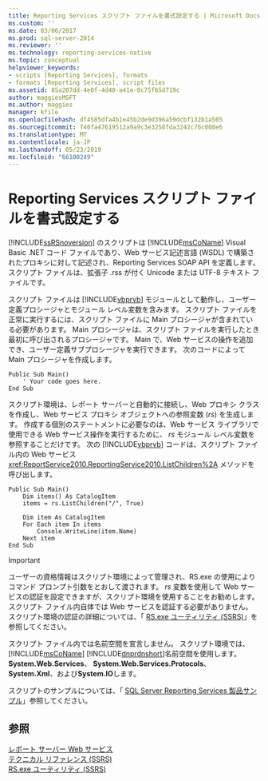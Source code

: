 ```yaml
---
title: Reporting Services スクリプト ファイルを書式設定する | Microsoft Docs
ms.custom: ''
ms.date: 03/06/2017
ms.prod: sql-server-2014
ms.reviewer: ''
ms.technology: reporting-services-native
ms.topic: conceptual
helpviewer_keywords:
- scripts [Reporting Services], formats
- formats [Reporting Services], script files
ms.assetid: 85a207dd-4e0f-4d40-a41e-0c75f65d719c
author: maggiesMSFT
ms.author: maggies
manager: kfile
ms.openlocfilehash: df4585dfa4b1e45b2de9d396a59dcbf132b1a505
ms.sourcegitcommit: f40fa47619512a9a9c3e3258fda3242c76c008e6
ms.translationtype: MT
ms.contentlocale: ja-JP
ms.lasthandoff: 05/23/2019
ms.locfileid: "66100249"
---
```

# <a name="format-a-reporting-services-script-file"></a>Reporting Services スクリプト ファイルを書式設定する
  [!INCLUDE[ssRSnoversion](../../includes/ssrsnoversion-md.md)] のスクリプトは [!INCLUDE[msCoName](../../includes/msconame-md.md)] Visual Basic .NET コード ファイルであり、Web サービス記述言語 (WSDL) で構築されたプロキシに対して記述され、Reporting Services SOAP API を定義します。 スクリプト ファイルは、拡張子 .rss が付く Unicode または UTF-8 テキスト ファイルです。  
  
 スクリプト ファイルは [!INCLUDE[vbprvb](../../includes/vbprvb-md.md)] モジュールとして動作し、ユーザー定義プロシージャとモジュール レベル変数を含みます。 スクリプト ファイルを正常に実行するには、スクリプト ファイルに Main プロシージャが含まれている必要があります。 Main プロシージャは、スクリプト ファイルを実行したとき最初に呼び出されるプロシージャです。 Main で、Web サービスの操作を追加でき、ユーザー定義サブプロシージャを実行できます。 次のコードによって Main プロシージャを作成します。  
  
```  
Public Sub Main()  
    ' Your code goes here.  
End Sub  
```  
  
 スクリプト環境は、レポート サーバーと自動的に接続し、Web プロキシ クラスを作成し、Web サービス プロキシ オブジェクトへの参照変数 (*rs*) を生成します。 作成する個別のステートメントに必要なのは、Web サービス ライブラリで使用できる Web サービス操作を実行するために、 *rs* モジュール レベル変数を参照することだけです。 次の [!INCLUDE[vbprvb](../../includes/vbprvb-md.md)] コードは、スクリプト ファイル内の Web サービス <xref:ReportService2010.ReportingService2010.ListChildren%2A> メソッドを呼び出します。  
  
```  
Public Sub Main()  
    Dim items() As CatalogItem  
    items = rs.ListChildren("/", True)  
  
    Dim item As CatalogItem  
    For Each item In items  
        Console.WriteLine(item.Name)  
    Next item  
End Sub   
```  
  
> [!IMPORTANT]  
>  ユーザーの資格情報はスクリプト環境によって管理され、RS.exe の使用によりコマンド プロンプト引数をとおして渡されます。 *rs* 変数を使用して Web サービスの認証を設定できますが、スクリプト環境を使用することをお勧めします。 スクリプト ファイル内自体では Web サービスを認証する必要がありません。 スクリプト環境の認証の詳細については、「 [RS.exe ユーティリティ &#40;SSRS&#41;](rs-exe-utility-ssrs.md)」を参照してください。  
  
 スクリプト ファイル内では名前空間を宣言しません。 スクリプト環境では、 [!INCLUDE[msCoName](../../includes/msconame-md.md)] [!INCLUDE[dnprdnshort](../../includes/dnprdnshort-md.md)]名前空間を使用します。**System.Web.Services**、 **System.Web.Services.Protocols**、 **System.Xml**、および**System.IO**します。  
  
 スクリプトのサンプルについては、「 [SQL Server Reporting Services 製品サンプル](https://go.microsoft.com/fwlink/?LinkId=177889)」参照してください。  
  
## <a name="see-also"></a>参照  
 [レポート サーバー Web サービス](../report-server-web-service/report-server-web-service.md)   
 [テクニカル リファレンス (SSRS)](../technical-reference-ssrs.md)   
 [RS.exe ユーティリティ &#40;SSRS&#41;](rs-exe-utility-ssrs.md)  
  
  
